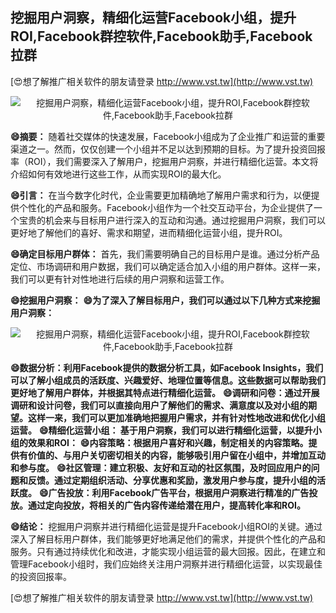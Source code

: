## **挖掘用户洞察，精细化运营Facebook小组，提升ROI,Facebook群控软件,Facebook助手,Facebook拉群**

[😍想了解推广相关软件的朋友请登录 http://www.vst.tw](http://www.vst.tw)

 <center><img src="https://vst.tw/MP4/tuiguang/png/6.png" alt="挖掘用户洞察，精细化运营Facebook小组，提升ROI,Facebook群控软件,Facebook助手,Facebook拉群"></center>

**😄摘要：**
随着社交媒体的快速发展，Facebook小组成为了企业推广和运营的重要渠道之一。然而，仅仅创建一个小组并不足以达到预期的目标。为了提升投资回报率（ROI），我们需要深入了解用户，挖掘用户洞察，并进行精细化运营。本文将介绍如何有效地进行这些工作，从而实现ROI的最大化。

**😄引言：**
在当今数字化时代，企业需要更加精确地了解用户需求和行为，以便提供个性化的产品和服务。Facebook小组作为一个社交互动平台，为企业提供了一个宝贵的机会来与目标用户进行深入的互动和沟通。通过挖掘用户洞察，我们可以更好地了解他们的喜好、需求和期望，进而精细化运营小组，提升ROI。

**😄确定目标用户群体：**
首先，我们需要明确自己的目标用户是谁。通过分析产品定位、市场调研和用户数据，我们可以确定适合加入小组的用户群体。这样一来，我们可以更有针对性地进行后续的用户洞察和运营工作。

**😄挖掘用户洞察：**
**😄为了深入了解目标用户，我们可以通过以下几种方式来挖掘用户洞察：**

 <center><img src="https://vst.tw/MP4/tuiguang/png/2.png" alt="挖掘用户洞察，精细化运营Facebook小组，提升ROI,Facebook群控软件,Facebook助手,Facebook拉群"></center>

**😄数据分析：利用Facebook提供的数据分析工具，如Facebook Insights，我们可以了解小组成员的活跃度、兴趣爱好、地理位置等信息。这些数据可以帮助我们更好地了解用户群体，并根据其特点进行精细化运营。**
**😄调研和问卷：通过开展调研和设计问卷，我们可以直接向用户了解他们的需求、满意度以及对小组的期望。这样一来，我们可以更加准确地把握用户需求，并有针对性地改进和优化小组运营。**
**😄精细化运营小组： 基于用户洞察，我们可以进行精细化运营，以提升小组的效果和ROI：**
**😄内容策略：根据用户喜好和兴趣，制定相关的内容策略。提供有价值的、与用户关切密切相关的内容，能够吸引用户留在小组中，并增加互动和参与度。**
**😄社区管理：建立积极、友好和互动的社区氛围，及时回应用户的问题和反馈。通过定期组织活动、分享优惠和奖励，激发用户参与度，提升小组的活跃度。**
**😄广告投放：利用Facebook广告平台，根据用户洞察进行精准的广告投放。通过定向投放，将相关的广告内容传递给潜在用户，提高转化率和ROI。**

**😄结论：**
挖掘用户洞察并进行精细化运营是提升Facebook小组ROI的关键。通过深入了解目标用户群体，我们能够更好地满足他们的需求，并提供个性化的产品和服务。只有通过持续优化和改进，才能实现小组运营的最大回报。因此，在建立和管理Facebook小组时，我们应始终关注用户洞察并进行精细化运营，以实现最佳的投资回报率。

[😍想了解推广相关软件的朋友请登录 http://www.vst.tw](http://www.vst.tw)




